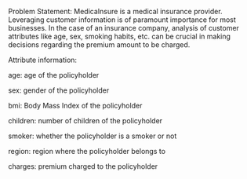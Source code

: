 Problem Statement:
MedicaInsure is a medical insurance provider. Leveraging customer information is of paramount importance for most businesses. In the case of an insurance company, analysis of customer attributes like age, sex, smoking habits, etc. can be crucial in making decisions regarding the premium amount to be charged.

 

Attribute information:

age: age of the policyholder

sex: gender of the policyholder

bmi: Body Mass Index of the policyholder

children: number of children of the policyholder

smoker: whether the policyholder is a smoker or not

region: region where the policyholder belongs to

charges: premium charged to the policyholder
 

